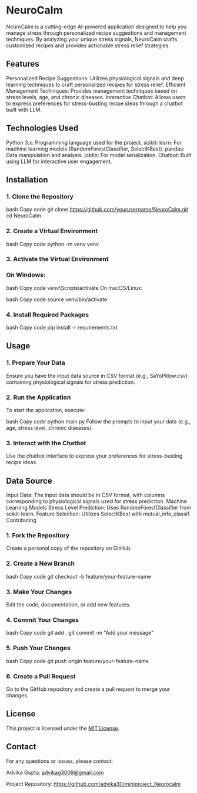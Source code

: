 # NeuroCalm

NeuroCalm is a cutting-edge AI-powered application designed to help you manage stress through personalized recipe suggestions and management techniques. By analyzing your unique stress signals, NeuroCalm crafts customized recipes and provides actionable stress relief strategies.

## Features
Personalized Recipe Suggestions: Utilizes physiological signals and deep learning techniques to craft personalized recipes for stress relief.
Efficient Management Techniques: Provides management techniques based on stress levels, age, and chronic diseases.
Interactive Chatbot: Allows users to express preferences for stress-busting recipe ideas through a chatbot built with LLM.

## Technologies Used
Python 3.x: Programming language used for the project.
scikit-learn: For machine learning models (RandomForestClassifier, SelectKBest).
pandas: Data manipulation and analysis.
joblib: For model serialization.
Chatbot: Built using LLM for interactive user engagement.

## Installation
### 1. Clone the Repository
bash
Copy code
git clone https://github.com/yourusername/NeuroCalm.git
cd NeuroCalm
### 2. Create a Virtual Environment
bash
Copy code
python -m venv venv
### 3. Activate the Virtual Environment

### On Windows:

bash
Copy code
venv\Scripts\activate
On macOS/Linux:

bash
Copy code
source venv/bin/activate
### 4. Install Required Packages
bash
Copy code
pip install -r requirements.txt

## Usage
### 1. Prepare Your Data
Ensure you have the input data source in CSV format (e.g., SaYoPillow.csv) containing physiological signals for stress prediction.

### 2. Run the Application
To start the application, execute:

bash
Copy code
python main.py
Follow the prompts to input your data (e.g., age, stress level, chronic diseases).

### 3. Interact with the Chatbot
Use the chatbot interface to express your preferences for stress-busting recipe ideas.

## Data Source
Input Data: The input data should be in CSV format, with columns corresponding to physiological signals used for stress prediction.
Machine Learning Models
Stress Level Prediction: Uses RandomForestClassifier from scikit-learn.
Feature Selection: Utilizes SelectKBest with mutual_info_classif.
Contributing
### 1. Fork the Repository
Create a personal copy of the repository on GitHub.

### 2. Create a New Branch
bash
Copy code
git checkout -b feature/your-feature-name
### 3. Make Your Changes
Edit the code, documentation, or add new features.

### 4. Commit Your Changes
bash
Copy code
git add .
git commit -m "Add your message"
### 5. Push Your Changes
bash
Copy code
git push origin feature/your-feature-name
### 6. Create a Pull Request
Go to the GitHub repository and create a pull request to merge your changes.

## License
This project is licensed under the [MIT License](LICENSE).

## Contact
For any questions or issues, please contact:

Advika Gupta: advikag3009@gmail.com

Project Repository: https://github.com/advika30/miniproject_Neurocalm
